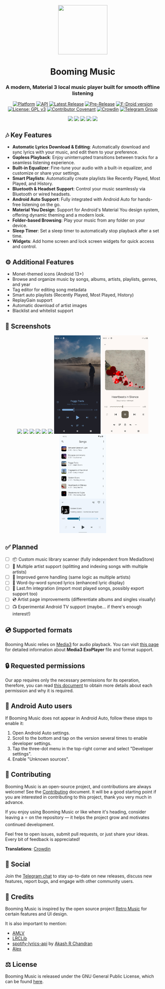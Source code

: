 <div align="center">

<img src="metadata/en-US/images/icon.png"  width=160 height=160  align="center">

# Booming Music

### A modern, Material 3 local music player built for smooth offline listening

[![Platform](https://img.shields.io/badge/Platform-Android-green.svg?logo=android)](https://android.com/)
[![API](https://img.shields.io/badge/API-26%2B-green.svg?style=flat&logo=android)](https://android-arsenal.com/api?level=26)
[![Latest Release](https://img.shields.io/github/v/release/mardous/BoomingMusic?label=Release&logo=github)](https://github.com/mardous/BoomingMusic/releases/latest)
[![Pre-Release](https://img.shields.io/github/v/release/mardous/BoomingMusic?include_prereleases&logo=github&label=Pre-release)](https://github.com/mardous/BoomingMusic/releases)
[![F-Droid version](https://img.shields.io/f-droid/v/com.mardous.booming?label=F-Droid&logo=fdroid)](https://f-droid.org/packages/com.mardous.booming/)
[![License: GPL v3](https://img.shields.io/github/license/mardous/BoomingMusic?color=orange&label=License&logo=gnu)](LICENSE.txt)
[![Contributor Covenant](https://img.shields.io/badge/Contributor_Covenant-2.1-4baaaa.svg?logo=contributorcovenant)](CODE_OF_CONDUCT.md)
[![Crowdin](https://badges.crowdin.net/booming-music/localized.svg)](https://crowdin.com/project/booming-music)
[![Telegram Group](https://img.shields.io/badge/Telegram-Join_Chat-blue?style=flat&logo=telegram)](https://t.me/mardousdev)

<a href="https://github.com/mardous/BoomingMusic/releases"><img src="assets/badge-github.png" height="60"></a>
<a href="https://f-droid.org/packages/com.mardous.booming/"><img src="assets/badge-fdroid.png" height="60"></a>
<a href="https://apt.izzysoft.de/packages/com.mardous.booming/"><img src="assets/badge-izzyondroid.png" height="60"></a>
<a href="https://www.openapk.net/boomingmusic/com.mardous.booming/"><img src="assets/badge-openapk.png" height="60"></a>
<a href="https://apps.obtainium.imranr.dev/redirect?r=obtainium://add/https://github.com/mardous/BoomingMusic/"><img src="assets/badge-obtainium.png" height="60"></a>

</div>

## 🎶 Key Features 
- **Automatic Lyrics Download & Editing**: Automatically download and sync lyrics with your music, and edit them to your preference.
- **Gapless Playback**: Enjoy uninterrupted transitions between tracks for a seamless listening experience.
- **Built-in Equalizer**: Fine-tune your audio with a built-in equalizer, and customize or share your settings.
- **Smart Playlists**: Automatically create playlists like Recently Played, Most Played, and History.
- **Bluetooth & Headset Support**: Control your music seamlessly via Bluetooth or wired headsets.
- **Android Auto Support**: Fully integrated with Android Auto for hands-free listening on the go.
- **Material You Design**: Support for Android's Material You design system, offering dynamic theming and a modern look.
- **Folder-based Browsing**: Play your music from any folder on your device.
- **Sleep Timer**: Set a sleep timer to automatically stop playback after a set time.
- **Widgets**: Add home screen and lock screen widgets for quick access and control.

## ⚙️ Additional Features 
- Monet-themed icons (Android 13+)
- Browse and organize music by songs, albums, artists, playlists, genres, and year
- Tag editor for editing song metadata
- Smart auto playlists (Recently Played, Most Played, History)
- ReplayGain support
- Automatic download of artist images
- Blacklist and whitelist support

## 📱 Screenshots

<div align="center">
<img src="metadata/en-US/images/phoneScreenshots/1.jpg" width="30%" />
<img src="metadata/en-US/images/phoneScreenshots/2.jpg" width="30%" />
<img src="metadata/en-US/images/phoneScreenshots/3.jpg" width="30%" />
<img src="metadata/en-US/images/phoneScreenshots/4.jpg" width="30%" />
<img src="metadata/en-US/images/phoneScreenshots/5.jpg" width="30%" />
<img src="metadata/en-US/images/phoneScreenshots/6.jpg" width="30%" />
<img src="metadata/en-US/images/phoneScreenshots/7.jpg" width="30%" />
<img src="metadata/en-US/images/phoneScreenshots/8.jpg" width="30%" />
<img src="metadata/en-US/images/phoneScreenshots/9.jpg" width="30%" />
</div>

## ✅ Planned
- [ ] 📦 Custom music library scanner (fully independent from MediaStore)
- [ ] 🎨 Multiple artist support (splitting and indexing songs with multiple artists)
- [ ] 🎵 Improved genre handling (same logic as multiple artists)
- [ ] 💬 Word-by-word synced lyrics (enhanced lyric display)
- [ ] 🔁 Last.fm integration (import most played songs, possibly export support too)
- [ ] 💿 Artist page improvements (differentiate albums and singles visually)
- [ ] 📺 Experimental Android TV support (maybe... if there's enough interest!)

## 💿 Supported formats
Booming Music relies on [Media3](https://developer.android.com/media/media3) for audio playback.
You can visit [this page](https://developer.android.com/media/media3/exoplayer/supported-formats) for detailed
information about **Media3 ExoPlayer** file and format support.

## 🔒 Requested permissions
Our app requires only the necessary permissions for its operation, therefore, you can read [this document](PERMISSIONS.md)
to obtain more details about each permission and why it is required.

## 📌 Android Auto users
If Booming Music does not appear in Android Auto, follow these steps to enable it:

1. Open Android Auto settings.
2. Scroll to the bottom and tap on the version several times to enable developer settings.
3. Tap the three-dot menu in the top-right corner and select "Developer settings".
4. Enable "Unknown sources".

## 🤝 Contributing
Booming Music is an open-source project, and contributions are always welcome!
See the [Contributing](CONTRIBUTING.md) document. It will be a good starting point if you are interested
in contributing to this project, thank you very much in advance.

If you enjoy using Booming Music or like where it's heading, consider leaving a ⭐ on the
repository — it helps the project grow and motivates continued development.

Feel free to open issues, submit pull requests, or just share your ideas. Every bit of feedback
is appreciated!

**Translations**: [Crowdin](https://crowdin.com/project/booming-music)

## 💬 Social
Join the [Telegram chat](https://t.me/mardousdev) to stay up-to-date on new releases, discuss new features,
report bugs, and engage with other community users.

## 👏 Credits
Booming Music is inspired by the open source project [Retro Music](https://github.com/RetroMusicPlayer/RetroMusicPlayer)
for certain features and UI design.

It is also important to mention:

- [AMLV](https://github.com/dokar3/amlv)
- [LRCLib](https://lrclib.net/)
- [spotify-lyrics-api](https://github.com/akashrchandran/spotify-lyrics-api) by [Akash R Chandran](https://github.com/akashrchandran)
- [Alex](https://github.com/Paxsenix0)

## ⚖️ License
Booming Music is released under the GNU General Public License, which can be found [here](LICENSE.txt).
